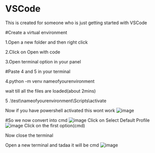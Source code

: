 
# VSCode
This is created for someone who is just getting started with VSCode

#Create a virtual environment

1.Open a new folder and then right click

2.Click on Open with code

3.Open terminal option in your panel

#Paste 4 and 5 in your terminal

4.python -m venv nameofyourenvironment

wait till all the files are loaded(about 2mins)

5      .\test\nameofyourenvironment\Scripts\activate

Now if you have powershell activated this wont work
![image](https://github.com/Sanyuktaspeaks1/VSCode/assets/146638872/2384d7da-fa71-411f-8fe0-70a08c1eaa12)

#So we now convert into cmd
![image](https://github.com/Sanyuktaspeaks1/VSCode/assets/146638872/a1101d75-a30f-4087-90ae-ba8222737af5)
Click on Select Default Profile
![image](https://github.com/Sanyuktaspeaks1/VSCode/assets/146638872/231aa8e5-735a-4d26-8d8c-a97689b7e03a)
Click on the first option(cmd)

Now close the terminal

Open a new terminal and tadaa it will be cmd
![image](https://github.com/Sanyuktaspeaks1/VSCode/assets/146638872/31bc16b7-a4a3-49cc-a001-c1177dffdb42)




